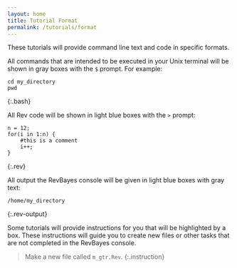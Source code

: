 ```yaml
---
layout: home
title: Tutorial Format
permalink: /tutorials/format
---
```


These tutorials will provide command line text and code in specific formats.

All commands that are intended to be executed in your Unix terminal will be shown in gray boxes with the `$` prompt. For example:

~~~
cd my_directory
pwd
~~~
{:.bash}

All Rev code will be shown in light blue boxes with the `>` prompt:

~~~
n = 12;
for(i in 1:n) {
	#this is a comment
	i++;
}
~~~
{:.rev}

All output the RevBayes console will be given in light blue boxes with gray text:

~~~
/home/my_directory
~~~
{:.rev-output}

Some tutorials will provide instructions for you that will be highlighted by a box. These instructions will guide you to create new files or other tasks that are not completed in the RevBayes console.

>Make a new file called `m_gtr.Rev`.
{:.instruction}

